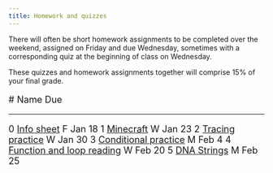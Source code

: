 ```yaml
---
title: Homework and quizzes
---
```


There will often be short homework assignments to be completed over
the weekend, assigned on Friday and due Wednesday, sometimes with a
corresponding quiz at the beginning of class on Wednesday.

These quizzes and homework assignments together will comprise 15% of
your final grade.

<font size="+1">

\#  Name                                                                                                               Due
--- ---------------                                                                                                    ----
0   [Info sheet](https://docs.google.com/forms/d/1roH8IHvbn2xQyuaqWHc4V-2pKU2_wU0UTnUFNVuQzZ0)                         F Jan 18
1   [Minecraft](static/minecraft.html)                                                                                 W Jan 23
2   [Tracing practice](static/tracing-practice.pdf)                                                                    W Jan 30
3   [Conditional practice](static/conditional-practice.pdf)                                                            M Feb 4
4   [Function and loop reading](static/function-reading.pdf)                                                           W Feb 20
5   [DNA Strings](static/dna-strings.html)                                                                             M Feb 25

<!-- 6   [For loop reading](static/for-reading.pdf)                                                                         Wednesday October 24 -->
<!-- 7   [Dictionary & heap reading](static/heap-dict-reading.pdf)                                                          Wednesday October 31 -->
<!-- 8   [Class design practice](static/class-design.pdf)                                                                   Wednesday November 7 -->
<!-- 9   [Recursion practice](static/recursion.pdf)                                                                         Wednesday November 14 -->



<!-- 5: [Function, loop, and string reading](static/loop-string-reading.pdf)                                               Monday February 26 -->
<!-- 6: [Heap tracing](static/heap-tracing.pdf) [ [Heap tracing template](static/heap-tracing-template.pdf) ]              Monday April 2 -->

<!-- 6: [Zen reading -- section 1](http://mgoadric.github.io/csci150/homework/zen.html)                                 March 30 -->
<!-- 7: [System analysis](static/system-analysis.html)                                                                  April 4 -->

</font>
